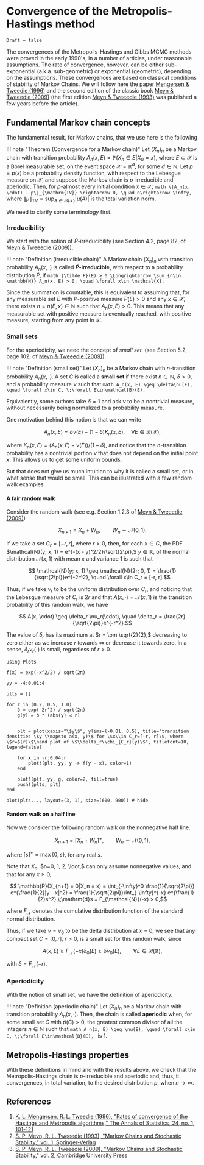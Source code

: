 # Convergence of the Metropolis-Hastings method

```@meta
Draft = false
```

The convergences of the Metropolis-Hastings and Gibbs MCMC methods were proved in the early 1990's, in a number of articles, under reasonable assumptions. The rate of convergence, however, can be either sub-exponential (a.k.a. sub-geometric) or exponential (geometric), depending on the assumptions. These convergences are based on classical conditions of stability of Markov Chains. We will follow here the paper [Mengersen & Tweedie (1996)](https://doi.org/10.1214/aos/1033066201) and the second edition of the classic book [Meyn & Tweeedie (2009)](https://doi.org/10.1017/CBO9780511626630) (the first edition [Meyn & Tweeedie (1993)](https://doi.org/10.1007/978-1-4471-3267-7) was published a few years before the article).

## Fundamental Markov chain concepts

The fundamental result, for Markov chains, that we use here is the following

!!! note "Theorem (Convergence for a Markov chain)"
    Let $(X_n)_n$ be a Markov chain with transition probability $A_n(x, E) = \mathbb{P}(X_n\in E | X_0 = x),$ where $E\subset \mathcal{X}$ is a Borel measurable set, on the event space $\mathcal{X}=\mathbb{R}^d,$ for some $d\in\mathbb{N}.$ Let $p=p(x)$ be a probability density function, with respect to the Lebesgue measure on $\mathcal{X},$ and suppose the Markov chain is $p$-irreducible and aperiodic. Then, for $p$-almost every initial condition $x\in \mathcal{X},$
    ```math
        \|A_n(x, \cdot) - p\|_{\mathrm{TV}} \rightarrow 0, \quad n\rightarrow \infty,
    ``` 
    where $\|\mu\|_{\mathrm{TV}} = \sup_{A\in\mathcal{B}(\mathcal{X})}|\mu(A)|$ is the total variation norm.

We need to clarify some terminology first.

### Irreducibility

We start with the notion of ${\tilde P}$-irreducibility (see Section 4.2, page 82, of [Meyn & Tweeedie (2009)](https://doi.org/10.1017/CBO9780511626630)).

!!! note "Definition (irreducible chain)"
    A Markov chain $(X_n)_n$ with transition probability $A_n(x, \cdot)$ is called **${\tilde P}$-irreducible,** with respect to a probability distribution ${\tilde P},$ if
    ```math
        {\tilde P}(E) > 0 \Longrightarrow \sum_{n\in \mathbb{N}} A_n(x, E) > 0, \quad \forall x\in \mathcal{X}.
    ```

Since the summation is countable, this is equivalent to assuming that, for any measurable set $E$ with $P$-positive measure $P(E) > 0$ and any $x\in \mathcal{X},$ there exists $n=n(E, x) \in\mathbb{N}$ such that $A_n(x, E) > 0.$ This means that any measurable set with positive measure is eventually reached, with positive measure, starting from any point in $\mathcal{X}.$

### Small sets

For the aperiodicity, we need the concept of *small set.* (see Section 5.2, page 102, of [Meyn & Tweeedie (2009)](https://doi.org/10.1017/CBO9780511626630)).

!!! note "Definition (small set)"
    Let $(X_n)_n$ be a Markov chain with $n$-transition probability $A_n(x, \cdot).$ A set $C$ is called a **small set** if there exist $n\in\mathbb{N},$ $\delta > 0,$ and a probability measure $\nu$ such that
    ```math
        A_n(x, E) \geq \delta\nu(E), \quad \forall x\in C, \;\forall E\in\mathcal{B}(E).
    ```

Equivalently, some authors take $\delta = 1$ and ask $\nu$ to be a nontrivial measure, without necessarily being normalized to a probability measure.

One motivation behind this notion is that we can write
```math
    A_n(x, E) = \delta\nu(E) + (1-\delta)K_n(x, E), \quad \forall E\in\mathcal{B}(\mathcal{X}),
```
where $K_n(x, E) = (A_n(x, E) - \nu(E))/(1-\delta),$ and notice that the $n$-transition probability has a nontrivial portion $\nu$ that does not depend on the initial point $x.$ This allows us to get some uniform bounds.

But that does not give us much intuition to why it is called a small set, or in what sense that would be small. This can be illustrated with a few random walk examples.

#### A fair random walk

Consider the random walk (see e.g. Section 1.2.3 of [Meyn & Tweeedie (2009)](https://doi.org/10.1017/CBO9780511626630))
```math
    X_{n+1} = X_n + W_n, \qquad W_n \sim \mathcal{N}(0, 1).
```

If we take a set $C_r=[-r, r],$ where $r > 0,$ then, for each $x\in C,$ the PDF $\mathcal{N}(y; x, 1) = e^{-(x - y)^2/2}/\sqrt{2\pi},$ $y\in\mathbb{R},$ of the normal distribution $\mathcal{N}(x, 1)$ with mean $x$ and variance $1$ is such that
```math
    \mathcal{N}(y; x, 1) \geq \mathcal{N}(2r; 0, 1) = \frac{1}{\sqrt{2\pi}}e^{-2r^2}, \quad \forall x\in C_r = [-r, r].
```
Thus, if we take $\nu_r$ to be the uniform distribution over $C_r,$ and noticing that the Lebesgue measure of $C_r$ is $2r$ and that $A(x, \cdot) = \mathcal{N}(x, 1)$ is the transition probability of this random walk, we have
```math
    A(x, \cdot) \geq \delta_r \nu_r(\cdot), \quad \delta_r = \frac{2r}{\sqrt{2\pi}}e^{-r^2}.
```
The value of $\delta_r$ has its maximum at $r = \pm \sqrt{2}{2},$ decreasing to zero either as we increase $r$ towards $\infty$ or decrease it towards zero. In a sense, $\delta_r\nu_r(\cdot)$ is small, regardless of $r > 0.$

```@setup smallset
using Plots

f(x) = exp(-x^2/2) / sqrt(2π)

yy = -4:0.01:4

plts = []

for r in (0.2, 0.5, 1.0)
    δ = exp(-2r^2) / sqrt(2π)
    g(y) = δ * (abs(y) ≤ r)


    plt = plot(xaxis="\$y\$", ylims=(-0.01, 0.5), title="transition densities \$y \\mapsto a(x, y)\$ for \$x\\in C_r=[-r, r]\$, where \$r=$(r)\$\nand plot of \$\\delta_r\\chi_{C_r}(y)\$", titlefont=10, legend=false)

    for x in -r:0.04:r
        plot!(plt, yy, y -> f(y - x), color=1)
    end

    plot!(plt, yy, g, color=2, fill=true)
    push!(plts, plt)
end
```

```@example smallset
plot(plts..., layout=(3, 1), size=(600, 900)) # hide
```

#### Random walk on a half line

Now we consider the following random walk on the nonnegative half line.
```math
    X_{n+1} = [X_n + W_n]^+, \qquad W_n \sim \mathcal{N}(0, 1),
```
where $[s]^+ = \max\{0, s\},$ for any real $s.$

Note that $X_n,$ $n=0, 1, 2, \ldot,$ can only assume nonnegative values, and that for any $x\geq 0,$
```math
    \mathbb{P}(X_{n+1} = 0|X_n = x) = \int_{-\infty}^0 \frac{1}{\sqrt{2\pi}} e^{\frac{1}{2}|y - x|^2} = \frac{1}{\sqrt{2\pi}}\int_{-\infty}^{-x} e^{\frac{1}{2}s^2} \;\mathrm{d}s = F_{\mathcal{N}}(-x) > 0,
```
where $F_{\mathcal{N}}$ denotes the cumulative distribution function of the standard normal distribution.

Thus, if we take $\nu=\nu_0$ to be the delta distribution at $x=0,$ we see that any compact set $C=[0, r],$ $r > 0,$ is a small set for this random walk, since
```math
    A(x, E) \geq F_{\mathcal{N}}(-x)\delta_0(E) \geq \delta\nu_0(E), \qquad \forall E\in\mathcal{B}(\mathbb{R}),
```
with $\delta = F_{\mathcal{N}}(-r).$

### Aperiodicity

With the notion of small set, we have the definition of aperiodicity.

!!! note "Definition (aperiodic chain)"
    Let $(X_n)_n$ be a Markov chain with transition probability $A_n(x, \cdot).$ Then, the chain is called **aperiodic** when, for some small set $C$ with ${\tilde p}(C) > 0,$ the greatest common divisor of all the integers $n\in\mathbb{N}$ such that
    ```math
        A_n(x, E) \geq \nu(E), \quad \forall x\in E, \;\forall E\in\mathcal{B}(E),
    ```
    is $1.$

## Metropolis-Hastings properties

With these definitions in mind and with the results above, we check that the Metropolis-Hastings chain is $p$-irreducible and aperiodic and, thus, it convergences, in total variation, to the desired distribution $p,$ when $n\rightarrow \infty.$

## References

1. [K. L. Mengersen, R. L. Tweedie (1996), "Rates of convergence of the Hastings and Metropolis algorithms," The Annals of Statistics, 24, no. 1, 101-121](https://doi.org/10.1214/aos/1033066201)
2. [S. P. Meyn, R. L. Tweeedie (1993), "Markov Chains and Stochastic Stability," vol. 1, Springer-Verlag](https://doi.org/10.1007/978-1-4471-3267-7)
3. [S. P. Meyn, R. L. Tweeedie (2009), "Markov Chains and Stochastic Stability," vol. 2, Cambridge University Press](https://doi.org/10.1017/CBO9780511626630)